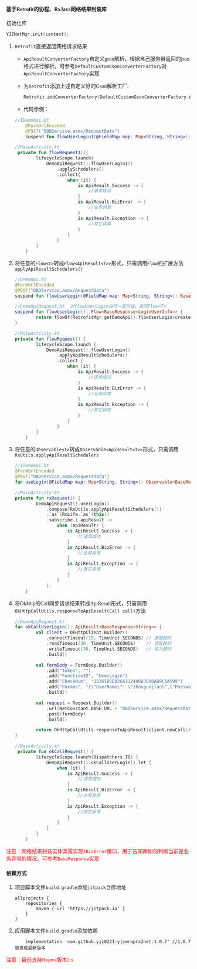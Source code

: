 #### <font face="楷体">基于Retrofit的协程、RxJava网络结果封装库</font>

<font face="楷体">初始化库</font>

```kotlin
YJZNetMgr.init(context);
```



1. <font face="楷体">`Retrofit`直接返回网络请求结果</font>

   - <font face="楷体">`ApiResultConverterFactory`自定义gson解析，根据自己服务器返回的json格式进行解析。可参考`DefaultCustomGsonConverterFactory`对`ApiResultConverterFactory`实现</font>

   - <font face="楷体">为`Retrofit`添加上述自定义好的Gson解析工厂.</font>

     ```kotlin
     Retrofit.addConverterFactory(DefaultCustomGsonConverterFactory.create())
     ```

     

   - <font face="楷体">代码示例：</font>

   ```kotlin
   //IDemoApi.kt
       @FormUrlEncoded
       @POST("OBDService.asmx/RequestData")
       suspend fun flowUserLogin1(@FieldMap map: Map<String, String>): ApiResult<BaseResponse<LoginUserInfo>>
   
   //MainActivity.kt
    private fun flowRequest1(){
           lifecycleScope.launch{
               DemoApiRequest().flowUserLogin1()
                   .applySchedulers()
                   .collect{
                       when (it) {
                           is ApiResult.Success -> {
                               //请求成功
                           }
                           is ApiResult.BizError -> {
                               //业务异常
                           }
                           is ApiResult.Exception -> {
                               //其它异常
                           }
                       }
                   }
           }
       }
   
   ```

2. <font face="楷体">将任意的`Flow<T>`转成`Flow<ApiResult<T>>`形式，只需调用`Flow`的扩展方法`applyApiResultSchedulers()`</font>

   ```kotlin
   //DemoApi.kt
   @FormUrlEncoded
   @POST("OBDService.asmx/RequestData")
   suspend fun flowUserLogin(@FieldMap map: Map<String, String>): BaseResponse<LoginUserInfo>
   
   //DemoApiRequest.kt  对flowUserLogin进行一层包装，返回Flow<T>
   suspend fun flowUserLogin(): Flow<BaseResponse<LoginUserInfo>> {
           return flowOf(RetrofitMgr.getDemoApi().flowUserLogin(createLoginParam()))
   }
   
   //MainActivity.kt
   private fun flowRequest() {
           lifecycleScope.launch {
               DemoApiRequest().flowUserLogin()
                   .applyApiResultSchedulers()
                   .collect {
                       when (it) {
                           is ApiResult.Success -> {
                               //请求成功
                           }
                           is ApiResult.BizError -> {
                               //业务异常
                           }
                           is ApiResult.Exception -> {
                               //其它异常
                           }
                       }
                   }
           }
       }
   ```

3. <font face="楷体">将任意的`Observable<T>`转成`Observable<ApiResult<T>>`形式，只需调用`RxUtils.applyApiResultSchedulers`</font>

   ```kotlin
   //IDemoApi.kt
   @FormUrlEncoded
   @POST("OBDService.asmx/RequestData")
   fun useLogin(@FieldMap map: Map<String, String>): Observable<BaseResponse<LoginUserInfo>>
   
   //MainActivity.kt
   private fun rxRequest() {
           DemoApiRequest().userLogin()
               .compose(RxUtils.applyApiResultSchedulers())
               .`as`(RxLife.`as`(this))
               .subscribe { apiResult ->
                   when (apiResult) {
                       is ApiResult.Success -> {
                           //请求成功
                       }
                       is ApiResult.BizError -> {
                           //业务异常
                       }
                       is ApiResult.Exception -> {
                           //其它异常
                       }
                   }
               };
       }
   ```

4. <font face="楷体">将OkHttp的Call同步请求结果转成ApiResult<T>形式，只需调用`OkHttpCallUtils.responseToApiResult(Call call)`方法</font>

   ```kotlin
   //DemoApiRequest.kt
   fun okCallUserLogin(): ApiResult<BaseResponse<String>> {
           val client = OkHttpClient.Builder()
               .connectTimeout(10, TimeUnit.SECONDS) // 连接超时
               .readTimeout(30, TimeUnit.SECONDS)    // 读取超时
               .writeTimeout(30, TimeUnit.SECONDS)   // 写入超时
               .build()
   
           val formBody = FormBody.Builder()
               .add("Token", "")
               .add("FunctionID", "UserLogin")
               .add("CheckNum", "13361B5D026A112440B3000AB9C1A599")
               .add("Params", "{\"UserName\": \"zhouguojian\",\"Password\": \"Zhougj@55331\"}")
               .build()
   
           val request = Request.Builder()
               .url(NetConstant.BASE_URL + "OBDService.asmx/RequestData")
               .post(formBody)
               .build()
   
           return OkHttpCallUtils.responseToApiResult(client.newCall(request))
   }
   
   //MainActivity.kt
    private fun okCallRequest() {
           lifecycleScope.launch(Dispatchers.IO) {
               DemoApiRequest().okCallUserLogin().let {
                   when (it) {
                       is ApiResult.Success -> {
                           //请求成功
                       }
                       is ApiResult.BizError -> {
                           //业务异常
                       }
                       is ApiResult.Exception -> {
                           //其它异常
                       }
                   }
               }
           }
       }
   ```


​	<font face="楷体" color="red">注意：网络结果封装实体类需实现`IBizError`接口，用于告知库如何判断当前是业务异常的情况。可参考`BaseResponse`实现</font>

#### <font face="楷体">依赖方式</font>

1. <font face="楷体">项目脚本文件`build.gradle`添加`jitpack`仓库地址</font>

   ```
   allprojects {
       repositories {
           maven { url 'https://jitpack.io' }
       }
   }
   
   ```

2. <font face="楷体">应用脚本文件`build.gradle`添加依赖</font>

   ```
       implementation 'com.github.yjz0221:yjzwraprx2net:1.0.7' //1.0.7替换成最新版本
   
   ```

<font face="楷体" color = "red">注意：目前支持Rxjava版本2.x</font>

